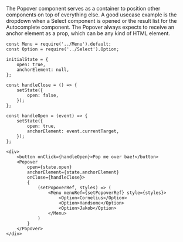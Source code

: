 The Popover component serves as a container to position other components on top of everything else. 
A good usecase example is the dropdown when a Select component is opened or the result list for the Autocomplete 
component. The Popover always expects to receive an anchor element as a prop, which can be any kind of HTML
element.

```
const Menu = require('../Menu').default;
const Option = require('../Select').Option;

initialState = {
    open: true,
    anchorElement: null,
};

const handleClose = () => {
    setState({
        open: false,
    });
};

const handleOpen = (event) => {
    setState({
        open: true,
        anchorElement: event.currentTarget,
    });
};

<div>
    <button onClick={handleOpen}>Pop me over bae!</button>
    <Popover
        open={state.open}
        anchorElement={state.anchorElement}
        onClose={handleClose}>
        {
            (setPopoverRef, styles) => (
                <Menu menuRef={setPopoverRef} style={styles}>
                    <Option>Cornelius</Option>
                    <Option>Handsome</Option>
                    <Option>Jakob</Option>
                </Menu>
            )
        }
    </Popover>
</div>
```
